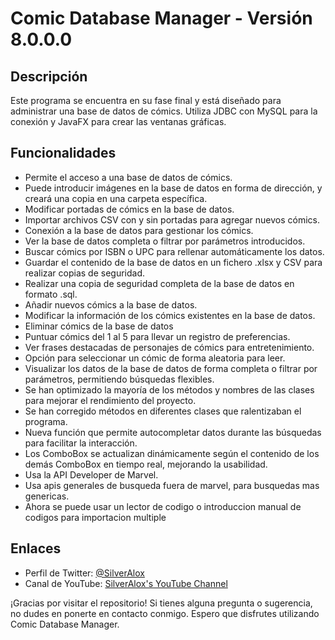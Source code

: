 # Comic Database Manager - Versión 8.0.0.0

## Descripción

Este programa se encuentra en su fase final y está diseñado para administrar una base de datos de cómics. Utiliza JDBC con MySQL para la conexión y JavaFX para crear las ventanas gráficas.

## Funcionalidades

- Permite el acceso a una base de datos de cómics.
- Puede introducir imágenes en la base de datos en forma de dirección, y creará una copia en una carpeta específica.
- Modificar portadas de cómics en la base de datos.
- Importar archivos CSV con y sin portadas para agregar nuevos cómics.
- Conexión a la base de datos para gestionar los cómics.
- Ver la base de datos completa o filtrar por parámetros introducidos.
- Buscar cómics por ISBN o UPC para rellenar automáticamente los datos.
- Guardar el contenido de la base de datos en un fichero .xlsx y CSV para realizar copias de seguridad.
- Realizar una copia de seguridad completa de la base de datos en formato .sql.
- Añadir nuevos cómics a la base de datos.
- Modificar la información de los cómics existentes en la base de datos.
- Eliminar cómics de la base de datos
- Puntuar cómics del 1 al 5 para llevar un registro de preferencias.
- Ver frases destacadas de personajes de cómics para entretenimiento.
- Opción para seleccionar un cómic de forma aleatoria para leer.
- Visualizar los datos de la base de datos de forma completa o filtrar por parámetros, permitiendo búsquedas flexibles.
- Se han optimizado la mayoría de los métodos y nombres de las clases para mejorar el rendimiento del proyecto.
- Se han corregido métodos en diferentes clases que ralentizaban el programa.
- Nueva función que permite autocompletar datos durante las búsquedas para facilitar la interacción.
- Los ComboBox se actualizan dinámicamente según el contenido de los demás ComboBox en tiempo real, mejorando la usabilidad.
- Usa la API Developer de Marvel.
- Usa apis generales de busqueda fuera de marvel, para busquedas mas genericas.
- Ahora se puede usar un lector de codigo o introduccion manual de codigos para importacion multiple

## Enlaces

- Perfil de Twitter: [@SilverAlox](https://twitter.com/SilverAlox)
- Canal de YouTube: [SilverAlox's YouTube Channel](https://www.youtube.com/channel/UCpVOq7oKeJ5vHaa5cr3_q3g/featured)

¡Gracias por visitar el repositorio! Si tienes alguna pregunta o sugerencia, no dudes en ponerte en contacto conmigo. Espero que disfrutes utilizando Comic Database Manager.



